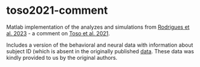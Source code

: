 # toso2021-comment

Matlab implementation of the analyzes and simulations from [Rodrigues et al. 2023](https://www.biorxiv.org/content/10.1101/2023.11.13.566826v1.article-metrics) - a comment on [Toso et al. 2021](https://doi.org/10.1016/j.neuron.2021.08.020).

Includes a version of the behavioral and neural data with information about subject ID (which is absent in the originally published [data](https://data.mendeley.com/datasets/wp9h39kbtv/2).
These data was kindly provided to us by the original authors.
